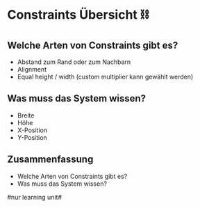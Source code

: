 # Constraints Übersicht ⛓️

## Welche Arten von Constraints gibt es?
- Abstand zum Rand oder zum Nachbarn
- Alignment
- Equal height / width (custom multiplier kann gewählt werden)

## Was muss das System wissen?
- Breite
- Höhe
- X-Position
- Y-Position

## Zusammenfassung
- Welche Arten von Constraints gibt es?
- Was muss das System wissen?


#nur learning unit#